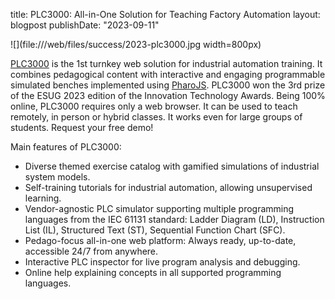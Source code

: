 title: PLC3000: All-in-One Solution for Teaching Factory Automation
layout: blogpost
publishDate: "2023-09-11"

![](file:///web/files/success/2023-plc3000.jpg width=800px)

[PLC3000](https://plc3000.com/) is the 1st turnkey web solution for industrial automation training. It combines pedagogical content with interactive and engaging programmable simulated benches implemented using [PharoJS](https://pharojs.org). PLC3000 won the 3rd prize of the ESUG 2023 edition of the Innovation Technology Awards. Being 100% online, PLC3000 requires only a web browser. It can be used to teach remotely, in person or hybrid classes. It works even for large groups of students. Request your free demo!

Main features of PLC3000:
- Diverse themed exercise catalog with gamified simulations of industrial system models.
- Self-training tutorials for industrial automation, allowing unsupervised learning.
- Vendor-agnostic PLC simulator supporting multiple programming languages from the IEC 61131 standard: Ladder Diagram (LD), Instruction List (IL), Structured Text (ST), Sequential Function Chart (SFC).
- Pedago-focus all-in-one web platform: Always ready, up-to-date, accessible 24/7 from anywhere.
- Interactive PLC inspector for live program analysis and debugging.
- Online help explaining concepts in all supported programming languages.
